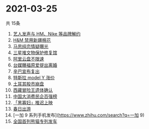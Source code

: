 # 2021-03-25
  共 15条

  <!-- BEGIN -->
  <!-- 最后更新时间:Thu Mar 25 2021 03:28:43 GMT+0000 (Coordinated Universal Time) -->
  1. [艺人发声与 HM、Nike 等品牌解约](https://www.zhihu.com/search?q=新疆棉)
1. [H&M 禁用新疆棉花](https://www.zhihu.com/search?q=hm)
1. [马思纯恋情疑曝光](https://www.zhihu.com/search?q=马思纯)
1. [三星堆文物保护修复馆](https://www.zhihu.com/search?q=三星堆)
1. [阿里云盘不限速](https://www.zhihu.com/search?q=阿里云盘)
1. [台媒曝福原爱提出离婚](https://www.zhihu.com/search?q=福原爱)
1. [辛巴宣布复出](https://www.zhihu.com/search?q=辛巴)
1. [特斯拉 model Y 涨价](https://www.zhihu.com/search?q=特斯拉)
1. [土耳其股市崩盘](https://www.zhihu.com/search?q=土耳其)
1. [西藏冒险王遗体确认](https://www.zhihu.com/search?q=西藏冒险王)
1. [中国大消费民企百强榜](https://www.zhihu.com/search?q=胡润)
1. [「黑寡妇」推迟上映](https://www.zhihu.com/search?q=黑寡妇)
1. [春日出游](https://www.zhihu.com/search?q=旅游)
1. [一加 9 系列手机发布](https://www.zhihu.com/search?q=一加 9)
1. [全国首列熊猫专列发车](https://www.zhihu.com/search?q=熊猫专列)
  <!-- END -->
  